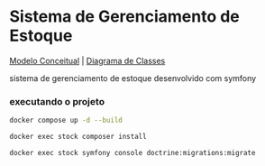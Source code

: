 # Sistema de Gerenciamento de Estoque
[Modelo Conceitual](documentacao/modelo-conceitual.md) | [Diagrama de Classes]()

sistema de gerenciamento de estoque desenvolvido com symfony

### executando o projeto
```bash
docker compose up -d --build
```
```bash
docker exec stock composer install
```
```bash
docker exec stock symfony console doctrine:migrations:migrate
```
